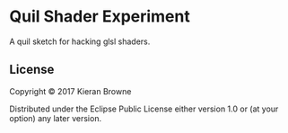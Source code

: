# Quil Shader Experiment

A quil sketch for hacking glsl shaders.

## License

Copyright © 2017 Kieran Browne

Distributed under the Eclipse Public License either version 1.0 or (at
your option) any later version.
